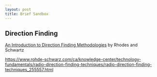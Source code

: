 ```yaml
---
layout: post
title: Brief Sandbox
---
```

## Direction Finding
[An Introduction to Direction Finding Methodologies](https://cdn.rohde-schwarz.com/us/campaigns_2/a_d/Intro-to-direction-finding-methodologies~1.pdf) by Rhodes and Schwartz

https://www.rohde-schwarz.com/ca/knowledge-center/technology-fundamentals/radio-direction-finding-techniques/radio-direction-finding-techniques_255557.html